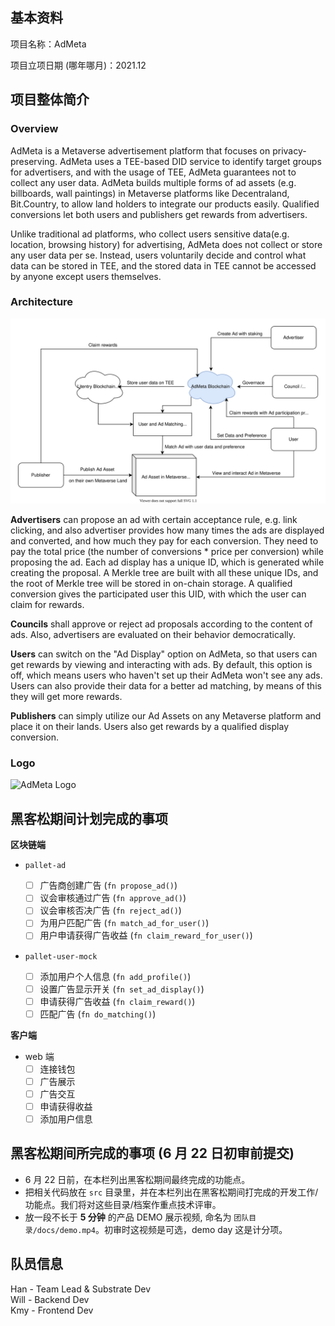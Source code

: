 ## 基本资料

项目名称：AdMeta

项目立项日期 (哪年哪月)：2021.12

## 项目整体简介

### Overview

AdMeta is a Metaverse advertisement platform that focuses on privacy-preserving. AdMeta uses a TEE-based DID service to identify target groups for advertisers, and with the usage of TEE, AdMeta guarantees not to collect any user data. AdMeta builds multiple forms of ad assets (e.g. billboards, wall paintings) in Metaverse platforms like Decentraland, Bit.Country, to allow land holders to integrate our products easily. Qualified conversions let both users and publishers get rewards from advertisers.

Unlike traditional ad platforms, who collect users sensitive data(e.g. location, browsing history) for advertising, AdMeta does not collect or store any user data per se. Instead, users voluntarily decide and control what data can be stored in TEE, and the stored data in TEE cannot be accessed by anyone except users themselves.

### Architecture

![AdMeta Architecture](https://raw.githubusercontent.com/h4n0/gists/master/admeta/admeta_architecture.svg)

**Advertisers** can propose an ad with certain acceptance rule, e.g. link clicking, and also advertiser provides how many times the ads are displayed and converted, and how much they pay for each conversion. They need to pay the total price (the number of conversions \* price per conversion) while proposing the ad. Each ad display has a unique ID, which is generated while creating the proposal. A Merkle tree are built with all these unique IDs, and the root of Merkle tree will be stored in on-chain storage. A qualified conversion gives the participated user this UID, with which the user can claim for rewards.

**Councils** shall approve or reject ad proposals according to the content of ads. Also, advertisers are evaluated on their behavior democratically.

**Users** can switch on the "Ad Display" option on AdMeta, so that users can get rewards by viewing and interacting with ads. By default, this option is off, which means users who haven't set up their AdMeta won't see any ads. Users can also provide their data for a better ad matching, by means of this they will get more rewards.

**Publishers** can simply utilize our Ad Assets on any Metaverse platform and place it on their lands. Users also get rewards by a qualified display conversion.

### Logo

![AdMeta Logo](https://raw.githubusercontent.com/AdMetaNetwork/hackathon-2022-summer/main/teams/16-AdMeta/docs/logo_square_whitebg.png)

## 黑客松期间计划完成的事项

**区块链端**

- `pallet-ad`

  - [ ] 广告商创建广告 (`fn propose_ad()`)
  - [ ] 议会审核通过广告 (`fn approve_ad()`)
  - [ ] 议会审核否决广告 (`fn reject_ad()`)
  - [ ] 为用户匹配广告 (`fn match_ad_for_user()`)
  - [ ] 用户申请获得广告收益 (`fn claim_reward_for_user()`)

- `pallet-user-mock`
  - [ ] 添加用户个人信息 (`fn add_profile()`)
  - [ ] 设置广告显示开关 (`fn set_ad_display()`)
  - [ ] 申请获得广告收益 (`fn claim_reward()`)
  - [ ] 匹配广告 (`fn do_matching()`)

**客户端**

- web 端
  - [ ] 连接钱包
  - [ ] 广告展示
  - [ ] 广告交互
  - [ ] 申请获得收益
  - [ ] 添加用户信息

## 黑客松期间所完成的事项 (6 月 22 日初审前提交)

- 6 月 22 日前，在本栏列出黑客松期间最终完成的功能点。
- 把相关代码放在 `src` 目录里，并在本栏列出在黑客松期间打完成的开发工作/功能点。我们将对这些目录/档案作重点技术评审。
- 放一段不长于 **5 分钟** 的产品 DEMO 展示视频, 命名为 `团队目录/docs/demo.mp4`。初审时这视频是可选，demo day 这是计分项。

## 队员信息

Han - Team Lead & Substrate Dev\
Will - Backend Dev\
Kmy - Frontend Dev
